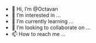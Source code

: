 - 👋 Hi, I’m @Octavan
- 👀 I’m interested in ...
- 🌱 I’m currently learning ...
- 💞️ I’m looking to collaborate on ...
- 📫 How to reach me ...

<!---
Octavan/Octavan is a ✨ special ✨ repository because its `README.md` (this file) appears on your GitHub profile.
You can click the Preview link to take a look at your changes.
--->
